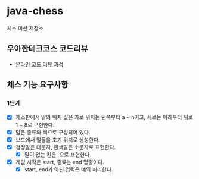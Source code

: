# java-chess

체스 미션 저장소

## 우아한테크코스 코드리뷰

- [온라인 코드 리뷰 과정](https://github.com/woowacourse/woowacourse-docs/blob/master/maincourse/README.md)

## 체스 기능 요구사항

### 1단계
- [x] 체스판에서 말의 위치 값은 가로 위치는 왼쪽부터 a ~ h이고, 세로는 아래부터 위로 1 ~ 8로 구현한다.
- [x] 말은 종류와 색으로 구성되어 있다.  
- [x] 보드에서 말들을 초기 위치로 생성한다. 
- [x] 검정말은 대문자, 흰색말은 소문자로 표현한다.
  - [x] 말이 없는 칸은 .으로 표현한다.  
- [x] 게임 시작은 start, 종료는 end 명령이다.
  - [x] start, end가 아닌 입력은 예외 처리한다.  
